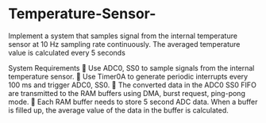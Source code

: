 # Temperature-Sensor-
Implement a system that samples signal from the internal temperature sensor at 10 Hz sampling rate continuously. The averaged temperature value is calculated every 5 seconds



System Requirements 
 Use ADC0, SS0 to sample signals from the internal temperature sensor. 
 Use Timer0A to generate periodic interrupts every 100 ms and trigger ADC0, SS0. 
 The converted data in the ADC0 SS0 FIFO are transmitted to the RAM buffers using DMA, burst request, ping-pong mode. 
 Each RAM buffer needs to store 5 second ADC data. When a buffer is filled up, the average value of the data in the buffer is calculated. 


